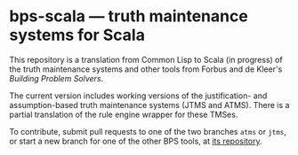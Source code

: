 # bps-scala — truth maintenance systems for Scala

This repository is a translation from Common Lisp to Scala (in
progress) of the truth maintenance systems and other tools from Forbus
and de Kleer's _Building Problem Solvers_.

The current version includes working versions of the
justification- and assumption-based truth maintenance
systems (JTMS and ATMS).  There is a partial translation
of the rule engine wrapper for these TMSes.

To contribute, submit pull requests to one of the two
branches `atms` or `jtms`, or start a new branch for
one of the other BPS tools, at
[its repository](https://github.com/jphmrst/bps-scala).
